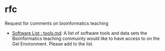 # rfc
Request for comments on bioinformatics teaching

- [Software List : tools.md](https://github.com/genomic-medicine-msc-bioinformatics/rfc/blob/master/tools.md): A list of software tools and data sets the Bioinformatics teaching commuinty would like to have access to on the Gel Environment. Please add to the list.
